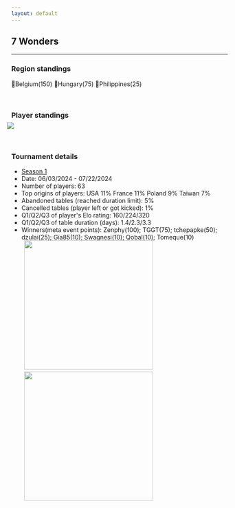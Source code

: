 ```yaml
---
layout: default
---
```


## 7 Wonders

---


### Region standings
🥇Belgium(150) 🥈Hungary(75) 🥉Philippines(25)

<p>&nbsp;</p>


### Player standings
<div>
	<img src="/wpoc/assets/images/ranking/7WondersRanking.png" style="display: block; margin-left: -10px; margin-bottom: 10px; margin-top: -10px"/>
</div>

<p>&nbsp;</p>


### Tournament details


- [Season 1](https://boardgamearena.com/tournament?id=293251)
- Date: 06/03/2024 - 07/22/2024
- Number of players: 63
- Top origins of players: USA 11% France 11% Poland 9% Taiwan 7% 
- Abandoned tables (reached duration limit): 5%
- Cancelled tables (player left or got kicked): 1%
- Q1/Q2/Q3 of player's Elo rating: 160/224/320
- Q1/Q2/Q3 of table duration (days): 1.4/2.3/3.3
- Winners(meta event points): Zenphy(100); TGGT(75); tchepapke(50); dzulai(25); Gia85(10); Swagnesi(10); Qobal(10); Tomeque(10)

<div>
 <img src="/wpoc/assets/images/tournament/t_7 Wonders_Elo_20240722103928.png" width="300" style="display: block; margin-left: 30px; margin-bottom: 5px; margin-top:-15px"/>
</div>
<div>
 <img src="/wpoc/assets/images/tournament/t_7 Wonders_Duration_20240722110355.png" width="300" style="display: block; margin-left: 30px; margin-bottom: 5px;"/>
</div>
<p>&nbsp;</p>






>>

